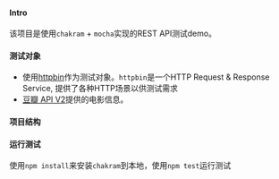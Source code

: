 #### Intro
该项目是使用`chakram` + `mocha`实现的REST API测试demo。

#### 测试对象
* 使用[httpbin](http://httpbin.org/)作为测试对象。`httpbin`是一个HTTP Request & Response Service, 提供了各种HTTP场景以供测试需求
* [豆瓣 API V2](https://developers.douban.com/wiki/?title=api_v2)提供的电影信息。

#### 项目结构


#### 运行测试
使用`npm install`来安装`chakram`到本地，使用`npm test`运行测试

